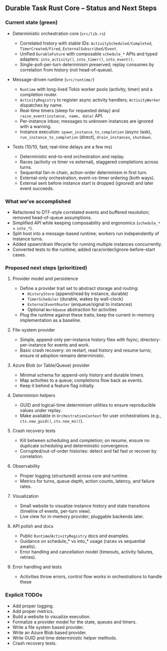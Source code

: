 ## Durable Task Rust Core – Status and Next Steps

### Current state (green)
- Deterministic orchestration core (`src/lib.rs`)
  - Correlated history with stable IDs: `ActivityScheduled/Completed`, `TimerCreated/Fired`, `ExternalSubscribed/Event`.
  - Unified `DurableFuture` with composable `schedule_*` APIs and typed adapters: `into_activity()`, `into_timer()`, `into_event()`.
  - Single-poll-per-turn determinism preserved; replay consumes by correlation from history (not head-of-queue).

- Message-driven runtime (`src/runtime/`)
  - `Runtime` with long-lived Tokio worker pools (activity, timer) and a completion router.
  - `ActivityRegistry` to register async activity handlers; `ActivityWorker` dispatches by name.
  - Real-time timers (sleep for requested delay) and `raise_event(instance, name, data)` API.
  - Per-instance inbox; messages to unknown instances are ignored with a warning.
  - Instance execution: `spawn_instance_to_completion` (async task), `run_instance_to_completion` (direct), `drain_instances`, `shutdown`.

- Tests (10/10, fast; real-time delays are a few ms)
  - Deterministic end-to-end orchestration and replay.
  - Races (activity vs timer vs external), staggered completions across turns.
  - Sequential fan-in chain, action-order determinism in first turn.
  - External-only orchestration; event-vs-timer ordering (both ways).
  - External sent before instance start is dropped (ignored) and later event succeeds.

### What we’ve accomplished
- Refactored to DTF-style correlated events and buffered resolution; removed head-of-queue assumptions.
- Simplified API while keeping composability and ergonomics (`schedule_*` + `into_*`).
- Split host into a message-based runtime; workers run independently of instance turns.
- Added spawn/drain lifecycle for running multiple instances concurrently.
- Converted tests to the runtime; added race/order/ignore-before-start cases.

### Proposed next steps (prioritized)
1) Provider model and persistence
   - Define a provider trait set to abstract storage and routing:
     - `HistoryStore` (append/read by instance, durable)
     - `TimerScheduler` (durable, wakes by wall-clock)
     - `ExternalEventRouter` (enqueue/signal to instances)
     - Optional `WorkQueue` abstraction for activities
   - Plug the runtime against these traits; keep the current in-memory implementation as a baseline.

2) File-system provider
   - Simple, append-only per-instance history files with fsync; directory-per-instance for events and work.
   - Basic crash recovery: on restart, read history and resume turns; ensure id adoption remains deterministic.

3) Azure Blob (or Table/Queue) provider
   - Minimal schema for append-only history and durable timers.
   - Map activities to a queue; completions flow back as events.
   - Keep it behind a feature flag initially.

4) Determinism helpers
   - GUID and logical-time determinism utilities to ensure reproducible values under replay.
   - Make available in `OrchestrationContext` for user orchestrations (e.g., `ctx.new_guid()`, `ctx.now_ms()`).

5) Crash recovery tests
   - Kill between scheduling and completion; on resume, ensure no duplicate scheduling and deterministic convergence.
   - Corrupted/out-of-order histories: detect and fail fast or recover by correlation.

6) Observability
   - Proper logging (structured) across core and runtime.
   - Metrics for turns, queue depth, action counts, latency, and failure rates.

7) Visualization
   - Small website to visualize instance history and state transitions (timeline of events, per-turn view).
   - Live view for in-memory provider; pluggable backends later.

8) API polish and docs
   - Public `Runtime`/`ActivityRegistry` docs and examples.
   - Guidance on schedule_* vs into_* usage (races vs sequential awaits).
   - Error handling and cancellation model (timeouts, activity failures, retries).

9) Error handling and tests
   - Activities throw errors, control flow works in orchestrations to handle these

### Explicit TODOs
- Add proper logging.
- Add proper metrics.
- Build a website to visualize execution.
- Formalize a provider model for the state, queues and timers.
- Write a file system based provider.
- Write an Azure Blob based provider.
- Write GUID and time deterministic helper methods.
- Crash recovery tests.


